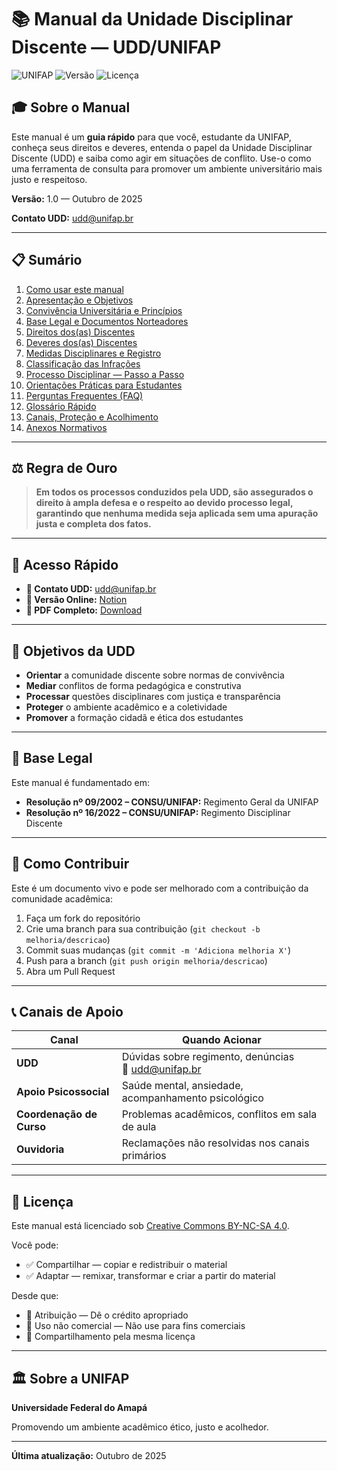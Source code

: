 # 📚 Manual da Unidade Disciplinar Discente — UDD/UNIFAP

![UNIFAP](https://img.shields.io/badge/UNIFAP-Universidade%20Federal%20do%20Amap%C3%A1-00BCD4)
![Versão](https://img.shields.io/badge/vers%C3%A3o-1.0-blue)
![Licença](https://img.shields.io/badge/licen%C3%A7a-CC%20BY--NC--SA%204.0-green)

## 🎓 Sobre o Manual

Este manual é um **guia rápido** para que você, estudante da UNIFAP, conheça seus direitos e deveres, entenda o papel da Unidade Disciplinar Discente (UDD) e saiba como agir em situações de conflito. Use-o como uma ferramenta de consulta para promover um ambiente universitário mais justo e respeitoso.

**Versão:** 1.0 — Outubro de 2025

**Contato UDD:** udd@unifap.br

---

## 📋 Sumário

1. [Como usar este manual](docs/01-como-usar.md)
2. [Apresentação e Objetivos](docs/02-apresentacao-objetivos.md)
3. [Convivência Universitária e Princípios](docs/03-convivencia-principios.md)
4. [Base Legal e Documentos Norteadores](docs/04-base-legal.md)
5. [Direitos dos(as) Discentes](docs/05-direitos-discentes.md)
6. [Deveres dos(as) Discentes](docs/06-deveres-discentes.md)
7. [Medidas Disciplinares e Registro](docs/07-medidas-disciplinares.md)
8. [Classificação das Infrações](docs/08-classificacao-infracoes.md)
9. [Processo Disciplinar — Passo a Passo](docs/09-processo-disciplinar.md)
10. [Orientações Práticas para Estudantes](docs/10-orientacoes-praticas.md)
11. [Perguntas Frequentes (FAQ)](docs/11-faq.md)
12. [Glossário Rápido](docs/12-glossario.md)
13. [Canais, Proteção e Acolhimento](docs/13-canais-apoio.md)
14. [Anexos Normativos](docs/14-anexos-normativos.md)

---

## ⚖️ Regra de Ouro

> **Em todos os processos conduzidos pela UDD, são assegurados o direito à ampla defesa e o respeito ao devido processo legal, garantindo que nenhuma medida seja aplicada sem uma apuração justa e completa dos fatos.**

---

## 🚀 Acesso Rápido

- **📧 Contato UDD:** udd@unifap.br
- **📱 Versão Online:** [Notion](https://www.notion.so/29319266578681dba46af0b254745a7d)
- **📄 PDF Completo:** [Download](releases/latest)

---

## 🎯 Objetivos da UDD

- **Orientar** a comunidade discente sobre normas de convivência
- **Mediar** conflitos de forma pedagógica e construtiva
- **Processar** questões disciplinares com justiça e transparência
- **Proteger** o ambiente acadêmico e a coletividade
- **Promover** a formação cidadã e ética dos estudantes

---

## 📖 Base Legal

Este manual é fundamentado em:

- **Resolução nº 09/2002 – CONSU/UNIFAP:** Regimento Geral da UNIFAP
- **Resolução nº 16/2022 – CONSU/UNIFAP:** Regimento Disciplinar Discente

---

## 🤝 Como Contribuir

Este é um documento vivo e pode ser melhorado com a contribuição da comunidade acadêmica:

1. Faça um fork do repositório
2. Crie uma branch para sua contribuição (`git checkout -b melhoria/descricao`)
3. Commit suas mudanças (`git commit -m 'Adiciona melhoria X'`)
4. Push para a branch (`git push origin melhoria/descricao`)
5. Abra um Pull Request

---

## 📞 Canais de Apoio

| Canal | Quando Acionar |
|-------|----------------|
| **UDD** | Dúvidas sobre regimento, denúncias<br>📧 udd@unifap.br |
| **Apoio Psicossocial** | Saúde mental, ansiedade, acompanhamento psicológico |
| **Coordenação de Curso** | Problemas acadêmicos, conflitos em sala de aula |
| **Ouvidoria** | Reclamações não resolvidas nos canais primários |

---

## 📜 Licença

Este manual está licenciado sob [Creative Commons BY-NC-SA 4.0](LICENSE.md).

Você pode:
- ✅ Compartilhar — copiar e redistribuir o material
- ✅ Adaptar — remixar, transformar e criar a partir do material

Desde que:
- 📝 Atribuição — Dê o crédito apropriado
- 🚫 Uso não comercial — Não use para fins comerciais
- 🔄 Compartilhamento pela mesma licença

---

## 🏛️ Sobre a UNIFAP

**Universidade Federal do Amapá**

Promovendo um ambiente acadêmico ético, justo e acolhedor.

---

**Última atualização:** Outubro de 2025

